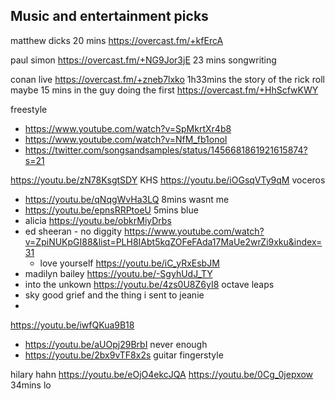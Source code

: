 ## Music and entertainment picks

matthew dicks 20 mins https://overcast.fm/+kfErcA

paul simon https://overcast.fm/+NG9Jor3jE  23 mins songwriting

conan live https://overcast.fm/+zneb7lxko 1h33mins
the story of the rick roll maybe 15 mins in the guy doing the first https://overcast.fm/+HhScfwKWY

freestyle
-  https://www.youtube.com/watch?v=SpMkrtXr4b8
- https://www.youtube.com/watch?v=NfM_fb1onoI
- https://twitter.com/songsandsamples/status/1456681861921615874?s=21

https://youtu.be/zN78KsgtSDY KHS
https://youtu.be/iOGsqVTy9qM voceros
- https://youtu.be/qNqgWvHa3LQ 8mins wasnt me
- https://youtu.be/epnsRRPtoeU 5mins blue
- alicia https://youtu.be/obkrMiyDrbs
- ed sheeran - no diggity https://www.youtube.com/watch?v=ZpiNUKpGI88&list=PLH8IAbt5kqZOFeFAda17MaUe2wrZi9xku&index=31 
	- love yourself https://youtu.be/iC_yRxEsbJM
- madilyn bailey https://youtu.be/-SgyhUdJ_TY
- into the unkown https://youtu.be/4zs0U8Z6yI8 octave leaps
- sky good grief and the thing i sent to jeanie 
- 
https://youtu.be/iwfQKua9B18
- https://youtu.be/aUOpj29BrbI never enough
- https://youtu.be/2bx9vTF8x2s guitar fingerstyle


hilary hahn https://youtu.be/eOjO4ekcJQA
https://youtu.be/0Cg_0jepxow 34mins lo
